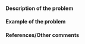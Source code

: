 #### Description of the problem
<!-- Please provide clear and detailed information about the bug or the data structure to be added. -->

#### Example of the problem
<!-- Provide a reproducible example of the code that is causing the bug to appear. If the problem is not a bug, leave this section empty. -->

#### References/Other comments
<!-- Provide references to what you have edited and any other comments related to it. -->